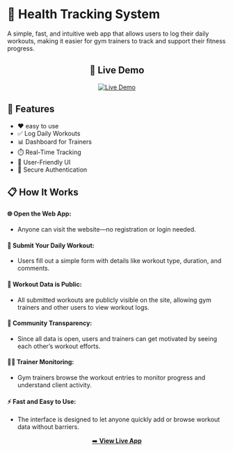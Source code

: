 # 💪 Health Tracking System 
A simple, fast, and intuitive web app that allows users to log their daily workouts, making it easier for gym trainers to track and support their fitness progress.

<h2 align="center", size="9">🚀 Live Demo</h2>

<p align="center">
  <a href="https://healthtracker-6j0z.onrender.com/" target="_blank">
    <img src="https://img.shields.io/badge/🔥 Try It Out-Live App-green?style=for-the-badge" alt="Live Demo">
  </a>
</p>

## 🚀 Features
- ❤ easy to use
- ✅ Log Daily Workouts
- 📊 Dashboard for Trainers
- ⏱️ Real-Time Tracking
- 🔄 User-Friendly UI
- 🔐 Secure Authentication

## 📋 How It Works
#### 🌐 Open the Web App:
- Anyone can visit the website—no registration or login needed.
#### 📝 Submit Your Daily Workout:
- Users fill out a simple form with details like workout type, duration, and comments.
#### 📢 Workout Data is Public:
- All submitted workouts are publicly visible on the site, allowing gym trainers and other users to view workout logs.
#### 🤝 Community Transparency:
- Since all data is open, users and trainers can get motivated by seeing each other’s workout efforts.
#### 🐱‍👤 Trainer Monitoring:
- Gym trainers browse the workout entries to monitor progress and understand client activity.
#### ⚡ Fast and Easy to Use:
- The interface is designed to let anyone quickly add or browse workout data without barriers.


<p align="center">
  <a href="https://healthtracker-6j0z.onrender.com/" target="_blank">
    ➡️ <strong>View Live App</strong>
  </a>
</p>

